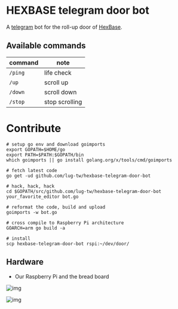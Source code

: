 # HEXBASE telegram door bot

A [telegram](https://telegram.org/) bot for the roll-up door of [HexBase](https://github.com/lug-tw/HexBase).

## Available commands

|command|  note         |
|-------|---------------|
|`/ping`|life check     |
|`/up`  |scroll up      |
|`/down`|scroll down    |
|`/stop`|stop scrolling |


# Contribute

```shell
# setup go env and download goimports
export GOPATH=$HOME/go
export PATH=$PATH:$GOPATH/bin
which goimports || go install golang.org/x/tools/cmd/goimports

# fetch latest code
go get -ud github.com/lug-tw/hexbase-telegram-door-bot

# hack, hack, hack
cd $GOPATH/src/github.com/lug-tw/hexbase-telegram-door-bot
your_favorite_editor bot.go

# reformat the code, build and upload
goimports -w bot.go

# cross compile to Raspberry Pi architecture
GOARCH=arm go build -a

# install
scp hexbase-telegram-door-bot rspi:~/dev/door/
```

## Hardware

- Our Raspberry Pi and the bread board

![img](https://i.imgur.com/yo0Fa0L.jpg)

![img](https://i.imgur.com/xrI2j9K.jpg)
